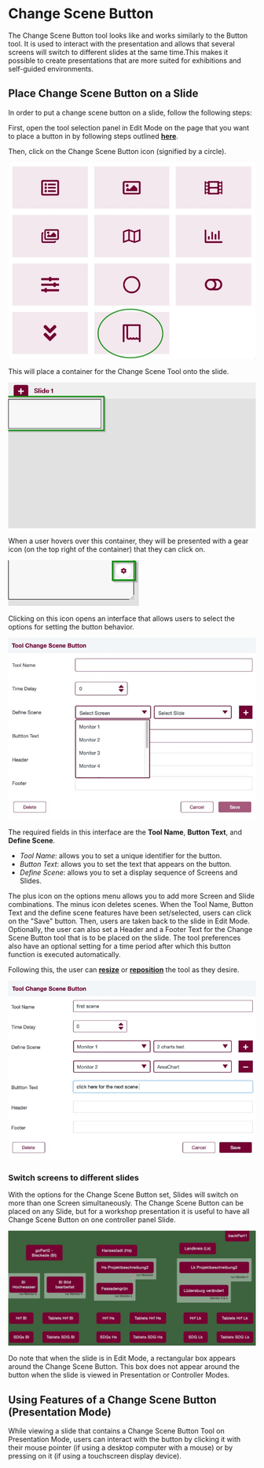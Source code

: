 # Change Scene Button

The Change Scene Button tool looks like and works similarly to the Button tool. It is used to interact with the presentation and allows that several screens will switch to different slides at the same time.This makes it possible to create presentations that are more suited for exhibitions and self-guided environments.

## **Place Change Scene Button on a Slide**

In order to put a change scene button on a slide, follow the following steps:

First, open the tool selection panel in Edit Mode on the page that you want to place a button in by following steps outlined [**here**](docs/03-the-interface/05_slides.md#4-editing-slides-edit-mode).

Then, click on the Change Scene Button icon (signified by a circle).

![](/img/doc/create_change_scene_button.jpg)

This will place a container for the Change Scene Tool onto the slide.

![](/img/doc/38_tool_field.jpg)

When a user hovers over this container, they will be presented with a gear icon (on the top right of the container) that they can click on.

![](/img/doc/39_hover_tool_container.jpg)

Clicking on this icon opens an interface that allows users to select the options for setting the button behavior.

![](/img/doc/change_scene_button_options.jpg)

The required fields in this interface are the **Tool Name**, **Button Text**, and **Define Scene**.

* *Tool Name*: allows you to set a unique identifier for the button.
* *Button Text*: allows you to set the text that appears on the button.
* *Define Scene*: allows you to set a display sequence of Screens and Slides. 


The plus icon on the options menu allows you to add more Screen and Slide combinations. The minus icon deletes scenes. When the Tool Name, Button Text and the define scene features have been set/selected, users can click on the "Save" button. Then, users are taken back to the slide in Edit Mode.
Optionally, the user can also set a Header and a Footer Text for the Change Scene Button tool that is to be placed on the slide. The tool preferences also have an optional setting for a time period after which this button function is executed automatically.

Following this, the user can [**resize**](00_overview.md#resize-a-tool) or [**reposition**](00_overview.md#reposition-a-tool) the tool as they desire.

![](/img/doc/change_scene_button_options2.jpg)

### Switch screens to different slides

With the options for the Change Scene Button set, Slides will switch on more than one Screen simultaneously. The Change Scene Button can be placed on any Slide, but for a workshop presentation it is useful to have all Change Scene Button on one controller panel Slide.  

![](/img/doc/controller_tablet.jpg)

Do note that when the slide is in Edit Mode, a rectangular box appears around the Change Scene Button. This box does not appear around the button when the slide is viewed in Presentation or Controller Modes.

## **Using Features of a Change Scene Button (Presentation Mode)**

While viewing a slide that contains a Change Scene Button Tool on Presentation Mode, users can interact with the button by clicking it with their mouse pointer (if using a desktop computer with a mouse) or by pressing on it (if using a touchscreen display device).

